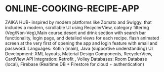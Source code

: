 # ONLINE-COOKING-RECIPE-APP
ZAIKA HUB- inspired by modern platforms like Zomato and Swiggy. that includes a modern, scrollable UI using RecyclerView, category filtering (Veg/Non-Veg),Main course,desert and drink section with  search bar functionality, login page, and detailed views for each recipe. flash animated screen at the very first of opening the app and login feature with email and password. Languages: Kotlin (main), Java (supportive understanding)
 UI Development: XML layouts, Material Design Components, RecyclerView, CardView
 API Integration: Retrofit , Volley
 Databases: Room Database (local), Firebase (Realtime DB + Firestore for cloud + authentication)
